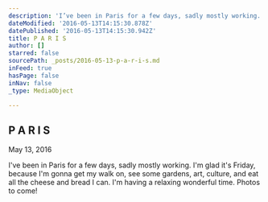 ```yaml
---
description: 'I’ve been in Paris for a few days, sadly mostly working. I’m glad it’s Friday, because I’m gonna get my walk on, see some gardens, art, culture, and eat all the cheese and bread I can. I’m having a relaxing wonderful time. Photos to come!'
dateModified: '2016-05-13T14:15:30.878Z'
datePublished: '2016-05-13T14:15:30.942Z'
title: P A R I S
author: []
starred: false
sourcePath: _posts/2016-05-13-p-a-r-i-s.md
inFeed: true
hasPage: false
inNav: false
_type: MediaObject

---
```

<article style=""><h1>P A R I S</h1><p>May 13, 2016</p></article>

I've been in Paris for a few days, sadly mostly working. I'm glad it's Friday, because I'm gonna get my walk on, see some gardens, art, culture, and eat all the cheese and bread I can. I'm having a relaxing wonderful time. Photos to come!